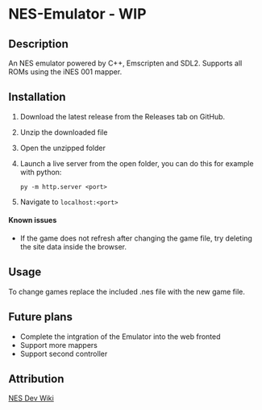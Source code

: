 NES-Emulator - WIP
===========

Description
-------------
An NES emulator powered by C++, Emscripten and SDL2. Supports all ROMs using the iNES 001 mapper.

Installation
--------------
1. Download the latest release from the Releases tab on GitHub.
2. Unzip the downloaded file
3. Open the unzipped folder
4. Launch a live server from the open folder, you can do this for example with python:

       py -m http.server <port>
   
6. Navigate to `localhost:<port>`

#### Known issues
* If the game does not refresh after changing the game file, try deleting the site data inside the browser.

Usage
------
To change games replace the included .nes file with the new game file.

Future plans
----------------------
* Complete the intgration of the Emulator into the web fronted
* Support more mappers
* Support second controller

Attribution
---------------
[NES Dev Wiki](https://www.nesdev.org/)
